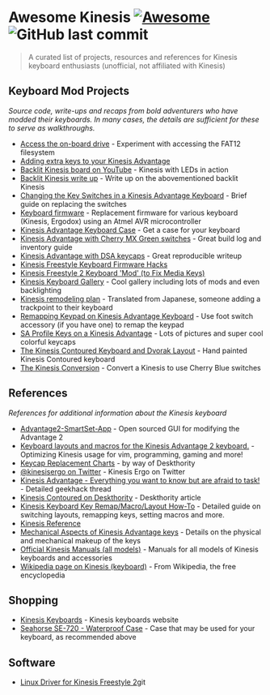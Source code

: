 # Awesome Kinesis [![Awesome](https://cdn.rawgit.com/sindresorhus/awesome/d7305f38d29fed78fa85652e3a63e154dd8e8829/media/badge.svg)](https://github.com/sindresorhus/awesome) ![GitHub last commit](https://img.shields.io/github/last-commit/bbbbbrie/awesome-kinesis.svg)

> A curated list of projects, resources and references for Kinesis keyboard enthusiasts (unofficial, not affiliated with Kinesis)

## Keyboard Mod Projects
*Source code, write-ups and recaps from bold adventurers who have modded their keyboards. In many cases, the details are sufficient for these to serve as walkthroughs.*
-   [Access the on-board drive](https://gist.github.com/nicholasknight/181375ee15f9cb89d3c69f4cc2b63df9) - Experiment with accessing the FAT12 filesystem
-   [Adding extra keys to your Kinesis Advantage](https://geekhack.org/index.php?topic=26579.0) 
-   [Backlit Kinesis board on YouTube](https://youtu.be/n8WKy7WP7Ls) - Kinesis with LEDs in action
-   [Backlit Kinesis write up](https://geekhack.org/index.php?topic=45078.0) - Write up on the abovementioned backlit Kinesis
-   [Changing the Key Switches in a Kinesis Advantage Keyboard](http://www.gilesorr.com/misc/keyboards/kinesiskeys.html) - Brief guide on replacing the switches
-   [Keyboard firmware](https://github.com/chrisandreae/keyboard-firmware) - Replacement firmware for various keyboard (Kinesis, Ergodox) using an Atmel AVR microcontroller
-   [Kinesis Advantage Keyboard Case](http://www.jones.ec/blogs/a/entry/kinesis_advantage_keyboard_case/) - Get a case for your keyboard
-   [Kinesis Advantage with Cherry MX Green switches](https://imgur.com/a/lEqK7) - Great build log and inventory guide
-   [Kinesis Advantage with DSA keycaps](http://sitr.us/2014/05/19/kinesis-advantage-with-dsa-keycaps.html) - Great reproducible writeup
-   [Kinesis Freestyle Keyboard Firmware Hacks](https://github.com/rbasoalto/kinesis-freestyle-fw-hack)
-   [Kinesis Freestyle 2 Keyboard 'Mod' (to Fix Media Keys)](http://alvarop.com/2013/08/kinesis-freestyle-2-keyboard-mod-to-fix-media-keys)
-   [Kinesis Keyboard Gallery](http://xahlee.info/kbd/keyboard_Kinesis_cool_gallery.html) - Cool gallery including lots of mods and even backlighting
-   [Kinesis remodeling plan](https://translate.google.com/translate?hl=en&ie=UTF8&prev=_t&rurl=translate.google.com&sl=ja&tl=en&twu=1&u=http://d.hatena.ne.jp/satromi/20081012/1223800934) - Translated from Japanese, someone adding a trackpoint to their keyboard
-   [Remapping Keypad on Kinesis Advantage Keyboard](http://geoff.evason.name/2015/04/30/remapping-keypad-on-a-kinesis-advantage-keyboard) - Use foot switch accessory (if you have one) to remap the keypad
-   [SA Profile Keys on a Kinesis Advantage](https://adereth.github.io/blog/2015/02/17/sa-profile-keys-on-a-kinesis-advantage/) - Lots of pictures and super cool colorful keycaps
-   [The Kinesis Contoured Keyboard and Dvorak Layout](http://joshcarter.com/productivity/kinesis_contoured_keyboard) - Hand painted Kinesis Contoured keyboard
-   [The Kinesis Conversion](http://tech.skryl.org/post/60613686455/the-kinesis-conversion) - Convert a Kinesis to use Cherry Blue switches

## References
*References for additional information about the Kinesis keyboard*
-   [Advantage2-SmartSet-App](https://github.com/KinesisCorporation/Advantage2-SmartSet-App) - Open sourced GUI for modifying the Advantage 2
-   [Keyboard layouts and macros for the Kinesis Advantage 2 keyboard.](https://github.com/farmergreg/kinesis-advantage-2) - Optimizing Kinesis usage for vim, programming, gaming and more!
-   [Keycap Replacement Charts](https://deskthority.net/wiki/Kinesis_Contoured#Keycaps) - by way of Deskthority
-   [@kinesisergo on Twitter](https://twitter.com/kinesisergo) - Kinesis Ergo on Twitter
-   [Kinesis Advantage - Everything you want to know but are afraid to task!](https://geekhack.org/index.php?topic=8110.0) - Detailed geekhack thread
-   [Kinesis Contoured on Deskthority](https://deskthority.net/wiki/Kinesis_Contoured) - Deskthority article
-   [Kinesis Keyboard Key Remap/Macro/Layout How-To](http://xahlee.info/kbd/kinesis_keyboard_howto.html) - Detailed guide on switching layouts, remapping keys, setting macros and more.
-   [Kinesis Reference](https://web.mit.edu/jmorzins/Public/kinesisCheatSheet.html)
-   [Mechanical Aspects of Kinesis Advantage keys](https://www.fysh.org/~zefram/keyboard/advantage_keys_mech.txt) - Details on the physical and mechanical makeup of the keys
-   [Official Kinesis Manuals (all models)](https://www.kinesis-ergo.com/support/technical-support/manuals-drivers/) - Manuals for all models of Kinesis keyboards and accessories
-   [Wikipedia page on Kinesis (keyboard)](https://en.wikipedia.org/wiki/Kinesis_(keyboard)) - From Wikipedia, the free encyclopedia

## Shopping
-  [Kinesis Keyboards](https://www.kinesis-ergo.com/products/) - Kinesis keyboards website
-  [Seahorse SE-720 - Waterproof Case](http://www.seahorsecases.net/seahorse-se-720.html) - Case that may be used for your keyboard, as recommended above

## Software
-  [Linux Driver for Kinesis Freestyle 2](https://github.com/whereswaldon/kfreestyle2d)git
